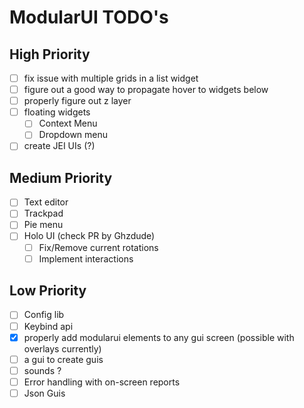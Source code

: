 # ModularUI TODO's

## High Priority

- [ ]  fix issue with multiple grids in a list widget
- [ ]  figure out a good way to propagate hover to widgets below
- [ ]  properly figure out z layer
- [ ]  floating widgets
   - [ ]  Context Menu
   - [ ]  Dropdown menu
- [ ]  create JEI UIs (?)

## Medium Priority

- [ ]  Text editor
- [ ]  Trackpad
- [ ]  Pie menu
- [ ] Holo UI (check PR by Ghzdude)
  - [ ] Fix/Remove current rotations
  - [ ] Implement interactions

## Low Priority

- [ ]  Config lib
- [ ]  Keybind api
- [x]  properly add modularui elements to any gui screen (possible with overlays currently)
- [ ]  a gui to create guis
- [ ]  sounds ?
- [ ]  Error handling with on-screen reports
- [ ]  Json Guis
